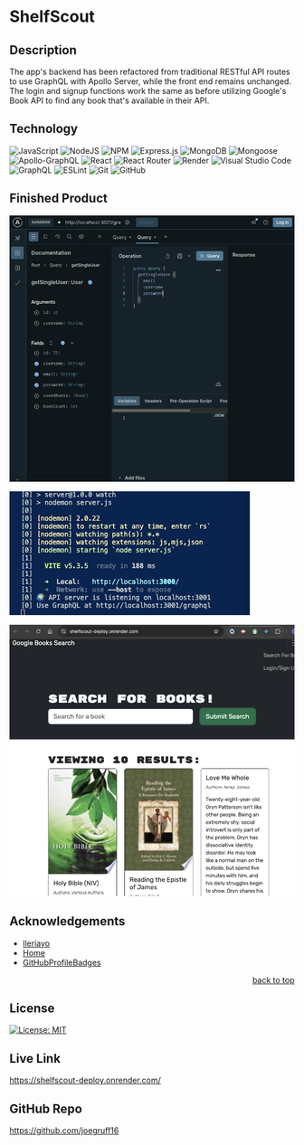 # ShelfScout

## Description

The app's backend has been refactored from traditional RESTful API routes to use GraphQL with Apollo Server, while the front end remains unchanged. The login and signup functions work the same as before utilizing Google's Book API to find any book that's available in their API.

## Technology

![JavaScript](https://img.shields.io/badge/javascript-%23323330.svg?style=for-the-badge&logo=javascript&logoColor=%23F7DF1E)
![NodeJS](https://img.shields.io/badge/node.js-6DA55F?style=for-the-badge&logo=node.js&logoColor=white)
![NPM](https://img.shields.io/badge/NPM-%23CB3837.svg?style=for-the-badge&logo=npm&logoColor=white)
![Express.js](https://img.shields.io/badge/express.js-%23404d59.svg?style=for-the-badge&logo=express&logoColor=%2361DAFB)
![MongoDB](https://img.shields.io/badge/MongoDB-%234ea94b.svg?style=for-the-badge&logo=mongodb&logoColor=white)
![Mongoose](https://img.shields.io/badge/Mongoose-F04D35.svg?style=for-the-badge&logo=Mongoose&logoColor=white)
![Apollo-GraphQL](https://img.shields.io/badge/-ApolloGraphQL-311C87?style=for-the-badge&logo=apollo-graphql)
![React](https://img.shields.io/badge/react-%2320232a.svg?style=for-the-badge&logo=react&logoColor=%2361DAFB)
![React Router](https://img.shields.io/badge/React_Router-CA4245?style=for-the-badge&logo=react-router&logoColor=white)
![Render](https://img.shields.io/badge/Render-%46E3B7.svg?style=for-the-badge&logo=render&logoColor=white)
![Visual Studio Code](https://img.shields.io/badge/Visual%20Studio%20Code-0078d7.svg?style=for-the-badge&logo=visual-studio-code&logoColor=white)
![GraphQL](https://img.shields.io/badge/-GraphQL-E10098?style=for-the-badge&logo=graphql&logoColor=white)
![ESLint](https://img.shields.io/badge/ESLint-4B3263?style=for-the-badge&logo=eslint&logoColor=white)
![Git](https://img.shields.io/badge/git-%23F05033.svg?style=for-the-badge&logo=git&logoColor=white)
![GitHub](https://img.shields.io/badge/github-%23121011.svg?style=for-the-badge&logo=github&logoColor=white)

## Finished Product

![GraphQLSandbox](./client/src/assets/graphql-sandbox.png)

![ApolloServer](./client/src/assets/apollo-server.png)

![RenderSearch](./client/src/assets/render-search2.png)

## Acknowledgements

- [lleriayo](https://github.com/Ileriayo/markdown-badges)
- [Home](https://home.aveek.io/GitHub-Profile-Badges/)
- [GitHubProfileBadges](https://home.aveek.io/GitHub-Profile-Badges/)

<p align="right"><a href="#readme-top">back to top</a></p>

## License

[![License: MIT](https://img.shields.io/badge/License-MIT-yellow.svg)](https://opensource.org/licenses/MIT)

## Live Link

<https://shelfscout-deploy.onrender.com/>

## GitHub Repo

<https://github.com/joegruff16>
